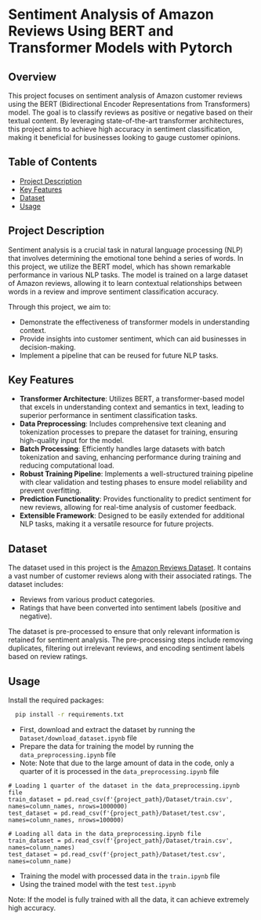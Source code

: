 # Sentiment Analysis of Amazon Reviews Using BERT and Transformer Models with Pytorch

## Overview

This project focuses on sentiment analysis of Amazon customer reviews using the BERT (Bidirectional Encoder
Representations from Transformers) model. The goal is to classify reviews as positive or negative based on their textual
content. By leveraging state-of-the-art transformer architectures, this project aims to achieve high accuracy in
sentiment classification, making it beneficial for businesses looking to gauge customer opinions.

## Table of Contents

- [Project Description](#project-description)
- [Key Features](#key-features)
- [Dataset](#dataset)
- [Usage](#usage)

## Project Description

Sentiment analysis is a crucial task in natural language processing (NLP) that involves determining the emotional tone
behind a series of words. In this project, we utilize the BERT model, which has shown remarkable performance in various
NLP tasks. The model is trained on a large dataset of Amazon reviews, allowing it to learn contextual relationships
between words in a review and improve sentiment classification accuracy.

Through this project, we aim to:

- Demonstrate the effectiveness of transformer models in understanding context.
- Provide insights into customer sentiment, which can aid businesses in decision-making.
- Implement a pipeline that can be reused for future NLP tasks.

## Key Features

- **Transformer Architecture**: Utilizes BERT, a transformer-based model that excels in understanding context and
  semantics in text, leading to superior performance in sentiment classification tasks.
- **Data Preprocessing**: Includes comprehensive text cleaning and tokenization processes to prepare the dataset for
  training, ensuring high-quality input for the model.
- **Batch Processing**: Efficiently handles large datasets with batch tokenization and saving, enhancing performance
  during training and reducing computational load.
- **Robust Training Pipeline**: Implements a well-structured training pipeline with clear validation and testing phases
  to ensure model reliability and prevent overfitting.
- **Prediction Functionality**: Provides functionality to predict sentiment for new reviews, allowing for real-time
  analysis of customer feedback.
- **Extensible Framework**: Designed to be easily extended for additional NLP tasks, making it a versatile resource for
  future projects.

## Dataset

The dataset used in this project is
the [Amazon Reviews Dataset](https://www.kaggle.com/datasets/kritanjalijain/amazon-reviews). It contains a vast number
of customer reviews along with their associated ratings. The dataset includes:

- Reviews from various product categories.
- Ratings that have been converted into sentiment labels (positive and negative).

The dataset is pre-processed to ensure that only relevant information is retained for sentiment analysis. The
pre-processing steps include removing duplicates, filtering out irrelevant reviews, and encoding sentiment labels based
on review ratings.

## Usage

Install the required packages:

 ```bash
   pip install -r requirements.txt
 ```

- First, download and extract the dataset by running the `Dataset/download_dataset.ipynb` file
- Prepare the data for training the model by running the `data_preprocessing.ipynb` file
- Note: Note that due to the large amount of data in the code, only a quarter of it is processed in
  the `data_preprocessing.ipynb` file

```
# Loading 1 quarter of the dataset in the data_preprocessing.ipynb file
train_dataset = pd.read_csv(f'{project_path}/Dataset/train.csv', names=column_names, nrows=1000000)
test_dataset = pd.read_csv(f'{project_path}/Dataset/test.csv', names=column_names, nrows=100000)
```

```
# Loading all data in the data_preprocessing.ipynb file
train_dataset = pd.read_csv(f'{project_path}/Dataset/train.csv', names=column_names)
test_dataset = pd.read_csv(f'{project_path}/Dataset/test.csv', names=column_name)
```

- Training the model with processed data in the `train.ipynb` file
- Using the trained model with the test `test.ipynb`

Note: If the model is fully trained with all the data, it can achieve extremely high accuracy.
